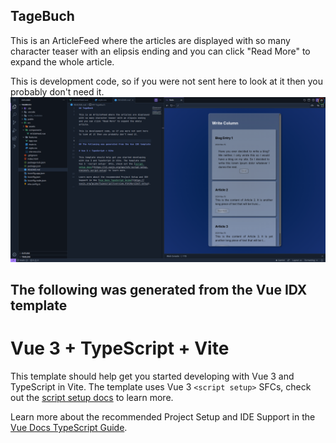 ## TageBuch

This is an ArticleFeed where the articles are displayed with so many character teaser with an elipsis ending and you can click "Read More" to expand the whole article. 

This is development code, so if you were not sent here to look at it then you probably don't need it.
![alt text](https://raw.githubusercontent.com/Brennername/tagebuch/refs/heads/main/src/assets/TageBuch.png)
## The following was generated from the Vue IDX template

# Vue 3 + TypeScript + Vite

This template should help get you started developing with Vue 3 and TypeScript in Vite. The template uses Vue 3 `<script setup>` SFCs, check out the [script setup docs](https://v3.vuejs.org/api/sfc-script-setup.html#sfc-script-setup) to learn more.

Learn more about the recommended Project Setup and IDE Support in the [Vue Docs TypeScript Guide](https://vuejs.org/guide/typescript/overview.html#project-setup).
